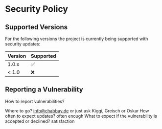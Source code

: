 # Security Policy

## Supported Versions

For the following versions the project is
currently being supported with security updates:

| Version | Supported          |
|---------|--------------------|
| 1.0.x   | :white_check_mark: |
| < 1.0   | :x:                |

## Reporting a Vulnerability

How to report vulnerabilities?

Where to go?
info@chabbay.de or just ask Kiggi, Greisch or Oskar
How often to expect updates?
often enough
What to expect if the vulnerability is accepted or declined?
satisfaction